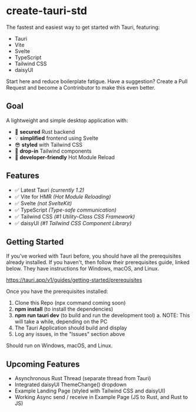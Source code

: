# create-tauri-std

The fastest and easiest way to get started with Tauri, featuring:

- Tauri
- Vite
- Svelte
- TypeScript
- Tailwind CSS
- daisyUI

Start here and reduce boilerplate fatigue. Have a suggestion? Create a Pull Request and become a Contrinbutor to make this even better.

## Goal

A lightweight and simple desktop application with:
- 🦀 **secured** Rust backend
- 💡 **simplified** frontend using Svelte
- 😎 **styled** with Tailwind CSS
- 📖 **drop-in** Tailwind components
- 🤝 **developer-friendly** Hot Module Reload

## Features

- ✅ Latest Tauri *(currently 1.2)*
- ✅ Vite for HMR *(Hot Module Reloading)*
- ✅ Svelte *(not SvelteKit)*
- ✅ TypeScript *(Type-safe communication)*
- ✅ Tailwind CSS *(#1 Utility-Class CSS Framework)*
- ✅ daisyUI *(#1 Tailwind CSS Component Library)*

## Getting Started

If you've worked with Tauri before, you should have all the prerequisites already installed.  If you haven't, then follow their prerequisites guide, linked below. They have instructions for Windows, macOS, and Linux.

https://tauri.app/v1/guides/getting-started/prerequisites

Once you have the prerequisites installed:

1. Clone this Repo (npx command coming soon)
2. **npm install** (to install the dependencies)
3. **npm run tauri dev** (to build and run the development tool)
  a. NOTE: This will take a while, depending on the PC
4. The Tauri Application should build and display
5. Log any issues, in the "Issues" section above

Should run on Windows, macOS, and Linux.

## Upcoming Features

- Asynchronous Rust Thread (separate thread from Tauri)
- Integrated daisyUI ThemeChange() dropdown
- Example Landing Page (styled with Tailwind CSS and daisyUI)
- Working Async send / receive in Example Page (JS to Rust, and Rust to JS)

